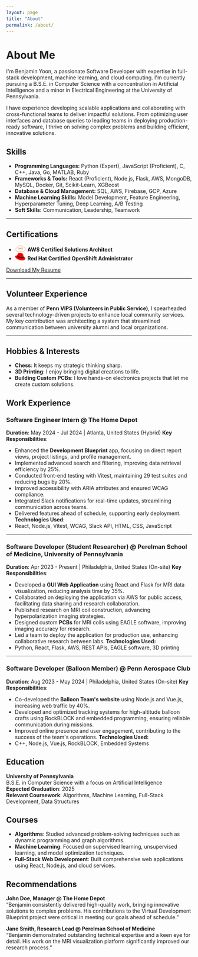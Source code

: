 ```yaml
---
layout: page
title: "About"
permalink: /about/
---
```


# About Me

I'm Benjamin Yoon, a passionate Software Developer with expertise in full-stack development, machine learning, and cloud computing. I'm currently pursuing a B.S.E. in Computer Science with a concentration in Artificial Intelligence and a minor in Electrical Engineering at the University of Pennsylvania.

I have experience developing scalable applications and collaborating with cross-functional teams to deliver impactful solutions. From optimizing user interfaces and database queries to leading teams in deploying production-ready software, I thrive on solving complex problems and building efficient, innovative solutions.

## Skills
- **Programming Languages:** <i class="fab fa-python"></i> Python (Expert), <i class="fab fa-js-square"></i> JavaScript (Proficient), C, C++, Java, Go, MATLAB, Ruby
- **Frameworks & Tools:** <i class="fab fa-react"></i> React (Proficient), <i class="fab fa-node-js"></i> Node.js, Flask, <i class="fab fa-aws"></i> AWS, MongoDB, MySQL, Docker, Git, Scikit-Learn, XGBoost
- **Database & Cloud Management:** SQL, <i class="fab fa-aws"></i> AWS, Firebase, GCP, Azure
- **Machine Learning Skills:** Model Development, Feature Engineering, Hyperparameter Tuning, Deep Learning, A/B Testing
- **Soft Skills:** <i class="fas fa-comments"></i> Communication, <i class="fas fa-users"></i> Leadership, <i class="fas fa-handshake"></i> Teamwork

<hr class="section-divider">

## Certifications
- <img src="/assets/images/aws-logo.png" alt="AWS Logo" width="30"> **AWS Certified Solutions Architect**
- <img src="/assets/images/redhat-logo.png" alt="Red Hat Logo" width="30"> **Red Hat Certified OpenShift Administrator**

<a href="/assets/resume.pdf" class="button">Download My Resume</a>

<hr class="section-divider">

## Volunteer Experience
As a member of **Penn VIPS (Volunteers in Public Service)**, I spearheaded several technology-driven projects to enhance local community services. My key contribution was architecting a system that streamlined communication between university alumni and local organizations.

<hr class="section-divider">

## Hobbies & Interests
- <i class="fas fa-chess"></i> **Chess**: It keeps my strategic thinking sharp.
- <i class="fas fa-cube"></i> **3D Printing**: I enjoy bringing digital creations to life.
- <i class="fas fa-microchip"></i> **Building Custom PCBs**: I love hands-on electronics projects that let me create custom solutions.

## Work Experience

### Software Engineer Intern @ The Home Depot
**Duration**: May 2024 - Jul 2024 | Atlanta, United States (Hybrid)
**Key Responsibilities**:
- Enhanced the **Development Blueprint** app, focusing on direct report views, project listings, and profile management.
- Implemented advanced search and filtering, improving data retrieval efficiency by 25%.
- Conducted front-end testing with Vitest, maintaining 29 test suites and reducing bugs by 20%.
- Improved accessibility with ARIA attributes and ensured WCAG compliance.
- Integrated Slack notifications for real-time updates, streamlining communication across teams.
- Delivered features ahead of schedule, supporting early deployment.
**Technologies Used**:
- React, Node.js, Vitest, WCAG, Slack API, HTML, CSS, JavaScript

<hr class="section-divider">

### Software Developer (Student Researcher) @ Perelman School of Medicine, University of Pennsylvania
**Duration**: Apr 2023 - Present | Philadelphia, United States (On-site)
**Key Responsibilities**:
- Developed a **GUI Web Application** using React and Flask for MRI data visualization, reducing analysis time by 35%.
- Collaborated on deploying the application via AWS for public access, facilitating data sharing and research collaboration.
- Published research on MRI coil construction, advancing hyperpolarization imaging strategies.
- Designed custom **PCBs** for MRI coils using EAGLE software, improving imaging accuracy for research.
- Led a team to deploy the application for production use, enhancing collaborative research between labs.
**Technologies Used:**
- Python, React, Flask, AWS, REST APIs, EAGLE software, 3D printing

<hr class="section-divider">

### Software Developer (Balloon Member) @ Penn Aerospace Club
**Duration**: Aug 2023 - May 2024 | Philadelphia, United States (On-site)
**Key Responsibilities**:
- Co-developed the **Balloon Team's website** using Node.js and Vue.js, increasing web traffic by 40%.
- Developed and optimized tracking systems for high-altitude balloon crafts using RockBLOCK and embedded programming, ensuring reliable communication during missions.
- Improved online presence and user engagement, contributing to the success of the team's operations.
**Technologies Used:**
- C++, Node.js, Vue.js, RockBLOCK, Embedded Systems

## Education

**University of Pennsylvania**  
B.S.E. in Computer Science with a focus on Artificial Intelligence  
**Expected Graduation**: 2025  
**Relevant Coursework**: Algorithms, Machine Learning, Full-Stack Development, Data Structures

## Courses

- **Algorithms**: Studied advanced problem-solving techniques such as dynamic programming and graph algorithms.
- **Machine Learning**: Focused on supervised learning, unsupervised learning, and model optimization techniques.
- **Full-Stack Web Development**: Built comprehensive web applications using React, Node.js, and cloud services.

## Recommendations

**John Doe, Manager @ The Home Depot**  
“Benjamin consistently delivered high-quality work, bringing innovative solutions to complex problems. His contributions to the Virtual Development Blueprint project were critical in meeting our goals ahead of schedule.”

**Jane Smith, Research Lead @ Perelman School of Medicine**  
“Benjamin demonstrated outstanding technical expertise and a keen eye for detail. His work on the MRI visualization platform significantly improved our research process.”

